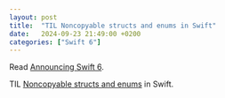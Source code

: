 ```yaml
---
layout: post
title:  "TIL Noncopyable structs and enums in Swift"
date:   2024-09-23 21:49:00 +0200
categories: ["Swift 6"]
---
```

Read [Announcing Swift 6](https://www.swift.org/blog/announcing-swift-6/).

TIL [Noncopyable structs and enums](https://github.com/swiftlang/swift-evolution/blob/main/proposals/0390-noncopyable-structs-and-enums.md) in Swift.
